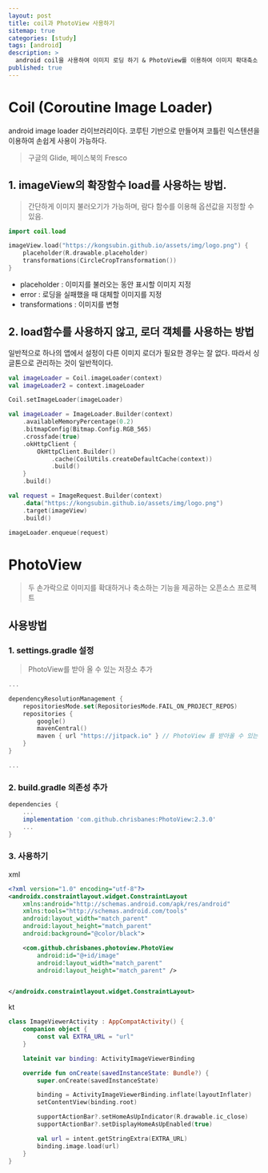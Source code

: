 ```yaml
---
layout: post
title: coil과 PhotoView 사용하기 
sitemap: true
categories: [study]
tags: [android]
description: >
  android coil을 사용하여 이미지 로딩 하기 & PhotoView를 이용하여 이미지 확대축소 하기 
published: true
---
```



# Coil (Coroutine Image Loader)
android image loader 라이브러리이다. 
코루틴 기반으로 만들어져 코틀린 익스텐션을 이용하여 손쉽게 사용이 가능하다. 
> 구글의 Glide, 페이스북의 Fresco 


## 1. imageView의 확장함수 load를 사용하는 방법. 
> 간단하게 이미지 불러오기가 가능하며, 람다 함수를 이용해 옵션값을 지정할 수 있음. 

~~~kotlin
import coil.load

imageView.load("https://kongsubin.github.io/assets/img/logo.png") {
    placeholder(R.drawable.placeholder)
    transformations(CircleCropTransformation())
}
~~~

- placeholder : 이미지를 불러오는 동안 표시할 이미지 지정
- error : 로딩을 실패했을 때 대체할 이미지를 지정
- transformations : 이미지를 변형 

## 2. load함수를 사용하지 않고, 로더 객체를 사용하는 방법 
일반적으로 하나의 앱에서 설정이 다른 이미지 로더가 필요한 경우는 잘 없다. 
따라서 싱글톤으로 관리하는 것이 일반적이다. 

~~~kotlin
val imageLoader = Coil.imageLoader(context)
val imageLoader2 = context.imageLoader

Coil.setImageLoader(imageLoader)
~~~

~~~kotlin
val imageLoader = ImageLoader.Builder(context)
    .availableMemoryPercentage(0.2)
    .bitmapConfig(Bitmap.Config.RGB_565)
    .crossfade(true)
    .okHttpClient {
        OkHttpClient.Builder()
            .cache(CoilUtils.createDefaultCache(context))
            .build()
    }
    .build()

val request = ImageRequest.Builder(context)
    .data("https://kongsubin.github.io/assets/img/logo.png")
    .target(imageView)
    .build()

imageLoader.enqueue(request)

~~~


# PhotoView
> 두 손가락으로 이미지를 확대하거나 축소하는 기능을 제공하는 오픈소스 프로젝트 

## 사용방법

### 1. settings.gradle 설정
> PhotoView를 받아 올 수 있는 저장소 추가 

~~~kotlin
...

dependencyResolutionManagement {
    repositoriesMode.set(RepositoriesMode.FAIL_ON_PROJECT_REPOS)
    repositories {
        google()
        mavenCentral()
        maven { url "https://jitpack.io" } // PhotoView 를 받아올 수 있는 저장소
    }
}

...
~~~

### 2. build.gradle 의존성 추가 
~~~.gradle
dependencies {
    ...
    implementation 'com.github.chrisbanes:PhotoView:2.3.0'
    ...
}
~~~

### 3. 사용하기
xml 
~~~xml
<?xml version="1.0" encoding="utf-8"?>
<androidx.constraintlayout.widget.ConstraintLayout
    xmlns:android="http://schemas.android.com/apk/res/android"
    xmlns:tools="http://schemas.android.com/tools"
    android:layout_width="match_parent"
    android:layout_height="match_parent"
    android:background="@color/black">

    <com.github.chrisbanes.photoview.PhotoView
        android:id="@+id/image"
        android:layout_width="match_parent"
        android:layout_height="match_parent" />


</androidx.constraintlayout.widget.ConstraintLayout>
~~~

kt
~~~kotlin
class ImageViewerActivity : AppCompatActivity() {
    companion object {
        const val EXTRA_URL = "url"
    }

    lateinit var binding: ActivityImageViewerBinding

    override fun onCreate(savedInstanceState: Bundle?) {
        super.onCreate(savedInstanceState)

        binding = ActivityImageViewerBinding.inflate(layoutInflater)
        setContentView(binding.root)

        supportActionBar?.setHomeAsUpIndicator(R.drawable.ic_close)
        supportActionBar?.setDisplayHomeAsUpEnabled(true)

        val url = intent.getStringExtra(EXTRA_URL)
        binding.image.load(url)
    }
}
~~~